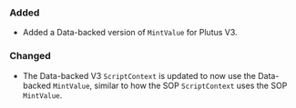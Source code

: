 ### Added

- Added a Data-backed version of `MintValue` for Plutus V3.

### Changed

- The Data-backed V3 `ScriptContext` is updated to now use the Data-backed `MintValue`, similar to how the SOP `ScriptContext` uses the SOP `MintValue`.